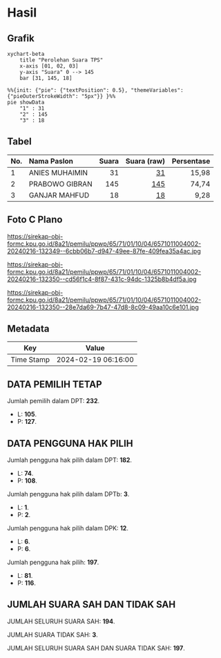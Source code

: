 # Hasil

## Grafik

```mermaid
xychart-beta
    title "Perolehan Suara TPS"
    x-axis [01, 02, 03]
    y-axis "Suara" 0 --> 145
    bar [31, 145, 18]
```

```mermaid
%%{init: {"pie": {"textPosition": 0.5}, "themeVariables": {"pieOuterStrokeWidth": "5px"}} }%%
pie showData
    "1" : 31
    "2" : 145
    "3" : 18
```

## Tabel

| No. | Nama Paslon    | Suara | Suara (raw) | Persentase |
|:--- |:-------------- | -----:| -----------:| ----------:|
| 1   | ANIES MUHAIMIN | 31    | [31][p-1]   | 15,98      |
| 2   | PRABOWO GIBRAN | 145   | [145][p-2]  | 74,74      |
| 3   | GANJAR MAHFUD  | 18    | [18][p-3]   | 9,28       |


[p-1]: https://github.com/gigit-pemilu/pemilu-2024-65-kalimantan-utara/blob/main/pilpres/hitung-suara/sub/65-kalimantan-utara/sub/71-kota-tarakan/sub/01-tarakan-barat/sub/1004-karang-balik/sub/002-tps/sub/paslon-1.txt
[p-2]: https://github.com/gigit-pemilu/pemilu-2024-65-kalimantan-utara/blob/main/pilpres/hitung-suara/sub/65-kalimantan-utara/sub/71-kota-tarakan/sub/01-tarakan-barat/sub/1004-karang-balik/sub/002-tps/sub/paslon-2.txt
[p-3]: https://github.com/gigit-pemilu/pemilu-2024-65-kalimantan-utara/blob/main/pilpres/hitung-suara/sub/65-kalimantan-utara/sub/71-kota-tarakan/sub/01-tarakan-barat/sub/1004-karang-balik/sub/002-tps/sub/paslon-3.txt

## Foto C Plano

https://sirekap-obj-formc.kpu.go.id/8a21/pemilu/ppwp/65/71/01/10/04/6571011004002-20240216-132349--6cbb06b7-d947-49ee-87fe-409fea35a4ac.jpg

https://sirekap-obj-formc.kpu.go.id/8a21/pemilu/ppwp/65/71/01/10/04/6571011004002-20240216-132350--cd56f1c4-8f87-431c-94dc-1325b8b4df5a.jpg

https://sirekap-obj-formc.kpu.go.id/8a21/pemilu/ppwp/65/71/01/10/04/6571011004002-20240216-132350--28e7da69-7b47-47d8-8c09-49aa10c6e101.jpg


## Metadata

| Key        | Value               |
| ---------- | ------------------- |
| Time Stamp | 2024-02-19 06:16:00 |


## DATA PEMILIH TETAP

Jumlah pemilih dalam DPT: **232**.
 * L: **105**.
 * P: **127**.

## DATA PENGGUNA HAK PILIH

Jumlah pengguna hak pilih dalam DPT: **182**.
 * L: **74**.
 * P: **108**.

Jumlah pengguna hak pilih dalam DPTb: **3**.
 * L: **1**.
 * P: **2**.

Jumlah pengguna hak pilih dalam DPK: **12**.
 * L: **6**.
 * P: **6**.

Jumlah pengguna hak pilih: **197**.
 * L: **81**.
 * P: **116**.

## JUMLAH SUARA SAH DAN TIDAK SAH

JUMLAH SELURUH SUARA SAH: **194**.

JUMLAH SUARA TIDAK SAH: **3**.

JUMLAH SELURUH SUARA SAH DAN SUARA TIDAK SAH: **197**.


